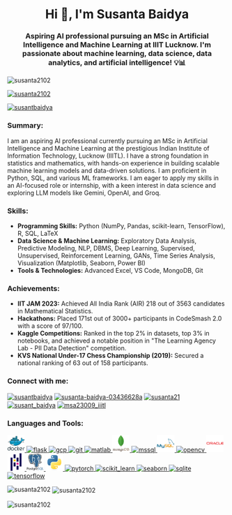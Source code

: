 <h1 align="center">Hi 👋, I'm Susanta Baidya</h1>
<h3 align="center">Aspiring AI professional pursuing an MSc in Artificial Intelligence and Machine Learning at IIIT Lucknow. I'm passionate about machine learning, data science, data analytics, and artificial intelligence! 💡📊</h3>

<p align="left"> <img src="https://komarev.com/ghpvc/?username=susanta2102&label=Profile%20views&color=0e75b6&style=flat" alt="susanta2102" /> </p>

<p align="left"> <a href="https://github.com/ryo-ma/github-profile-trophy"><img src="https://github-profile-trophy.vercel.app/?username=susanta2102" alt="susanta2102" /></a> </p>

<p align="left"> <a href="https://twitter.com/susantbaidya" target="blank"><img src="https://img.shields.io/twitter/follow/susantbaidya?logo=twitter&style=for-the-badge" alt="susantbaidya" /></a> </p>

<h3 align="left">Summary:</h3>
<p align="left">
I am an aspiring AI professional currently pursuing an MSc in Artificial Intelligence and Machine Learning at the prestigious Indian Institute of Information Technology, Lucknow (IIITL). I have a strong foundation in statistics and mathematics, with hands-on experience in building scalable machine learning models and data-driven solutions. I am proficient in Python, SQL, and various ML frameworks. I am eager to apply my skills in an AI-focused role or internship, with a keen interest in data science and exploring LLM models like Gemini, OpenAI, and Groq.
</p>

<h3 align="left">Skills:</h3>
<ul>
  <li><strong>Programming Skills:</strong> Python (NumPy, Pandas, scikit-learn, TensorFlow), R, SQL, LaTeX</li>
  <li><strong>Data Science & Machine Learning:</strong> Exploratory Data Analysis, Predictive Modeling, NLP, DBMS, Deep Learning, Supervised, Unsupervised, Reinforcement Learning, GANs, Time Series Analysis, Visualization (Matplotlib, Seaborn, Power BI)</li>
  <li><strong>Tools & Technologies:</strong> Advanced Excel, VS Code, MongoDB, Git</li>
</ul>

<h3 align="left">Achievements:</h3>
<ul>
  <li><strong>IIT JAM 2023:</strong> Achieved All India Rank (AIR) 218 out of 3563 candidates in Mathematical Statistics.</li>
  <li><strong>Hackathons:</strong> Placed 171st out of 3000+ participants in CodeSmash 2.0 with a score of 97/100.</li>
  <li><strong>Kaggle Competitions:</strong> Ranked in the top 2% in datasets, top 3% in notebooks, and achieved a notable position in "The Learning Agency Lab - PII Data Detection" competition.</li>
  <li><strong>KVS National Under-17 Chess Championship (2019):</strong> Secured a national ranking of 63 out of 158 participants.</li>
</ul>

<h3 align="left">Connect with me:</h3>
<p align="left">
<a href="https://twitter.com/susantbaidya" target="blank"><img align="center" src="https://raw.githubusercontent.com/rahuldkjain/github-profile-readme-generator/master/src/images/icons/Social/twitter.svg" alt="susantbaidya" height="30" width="40" /></a>
<a href="https://linkedin.com/in/susanta-baidya-03436628a" target="blank"><img align="center" src="https://raw.githubusercontent.com/rahuldkjain/github-profile-readme-generator/master/src/images/icons/Social/linked-in-alt.svg" alt="susanta-baidya-03436628a" height="30" width="40" /></a>
<a href="https://kaggle.com/susanta21" target="blank"><img align="center" src="https://raw.githubusercontent.com/rahuldkjain/github-profile-readme-generator/master/src/images/icons/Social/kaggle.svg" alt="susanta21" height="30" width="40" /></a>
<a href="https://instagram.com/susant_baidya" target="blank"><img align="center" src="https://raw.githubusercontent.com/rahuldkjain/github-profile-readme-generator/master/src/images/icons/Social/instagram.svg" alt="susant_baidya" height="30" width="40" /></a>
<a href="https://www.leetcode.com/msa23009_iiitl" target="blank"><img align="center" src="https://raw.githubusercontent.com/rahuldkjain/github-profile-readme-generator/master/src/images/icons/Social/leet-code.svg" alt="msa23009_iiitl" height="30" width="40" /></a>
</p>

<h3 align="left">Languages and Tools:</h3>
<p align="left"> 
<a href="https://www.docker.com/" target="_blank" rel="noreferrer"> <img src="https://raw.githubusercontent.com/devicons/devicon/master/icons/docker/docker-original-wordmark.svg" alt="docker" width="40" height="40"/> </a> 
<a href="https://flask.palletsprojects.com/" target="_blank" rel="noreferrer"> <img src="https://www.vectorlogo.zone/logos/pocoo_flask/pocoo_flask-icon.svg" alt="flask" width="40" height="40"/> </a> 
<a href="https://cloud.google.com" target="_blank" rel="noreferrer"> <img src="https://www.vectorlogo.zone/logos/google_cloud/google_cloud-icon.svg" alt="gcp" width="40" height="40"/> </a> 
<a href="https://git-scm.com/" target="_blank" rel="noreferrer"> <img src="https://www.vectorlogo.zone/logos/git-scm/git-scm-icon.svg" alt="git" width="40" height="40"/> </a> 
<a href="https://www.mathworks.com/" target="_blank" rel="noreferrer"> <img src="https://upload.wikimedia.org/wikipedia/commons/2/21/Matlab_Logo.png" alt="matlab" width="40" height="40"/> </a> 
<a href="https://www.mongodb.com/" target="_blank" rel="noreferrer"> <img src="https://raw.githubusercontent.com/devicons/devicon/master/icons/mongodb/mongodb-original-wordmark.svg" alt="mongodb" width="40" height="40"/> </a> 
<a href="https://www.microsoft.com/en-us/sql-server" target="_blank" rel="noreferrer"> <img src="https://www.svgrepo.com/show/303229/microsoft-sql-server-logo.svg" alt="mssql" width="40" height="40"/> </a> 
<a href="https://www.mysql.com/" target="_blank" rel="noreferrer"> <img src="https://raw.githubusercontent.com/devicons/devicon/master/icons/mysql/mysql-original-wordmark.svg" alt="mysql" width="40" height="40"/> </a> 
<a href="https://opencv.org/" target="_blank" rel="noreferrer"> <img src="https://www.vectorlogo.zone/logos/opencv/opencv-icon.svg" alt="opencv" width="40" height="40"/> </a> 
<a href="https://www.oracle.com/" target="_blank" rel="noreferrer"> <img src="https://raw.githubusercontent.com/devicons/devicon/master/icons/oracle/oracle-original.svg" alt="oracle" width="40" height="40"/> </a> 
<a href="https://pandas.pydata.org/" target="_blank" rel="noreferrer"> <img src="https://raw.githubusercontent.com/devicons/devicon/2ae2a900d2f041da66e950e4d48052658d850630/icons/pandas/pandas-original.svg" alt="pandas" width="40" height="40"/> </a> 
<a href="https://www.postgresql.org" target="_blank" rel="noreferrer"> <img src="https://raw.githubusercontent.com/devicons/devicon/master/icons/postgresql/postgresql-original-wordmark.svg" alt="postgresql" width="40" height="40"/> </a> 
<a href="https://www.python.org" target="_blank" rel="noreferrer"> <img src="https://raw.githubusercontent.com/devicons/devicon/master/icons/python/python-original.svg" alt="python" width="40" height="40"/> </a> 
<a href="https://pytorch.org/" target="_blank" rel="noreferrer"> <img src="https://www.vectorlogo.zone/logos/pytorch/pytorch-icon.svg" alt="pytorch" width="40" height="40"/> </a> 
<a href="https://scikit-learn.org/" target="_blank" rel="noreferrer"> <img src="https://upload.wikimedia.org/wikipedia/commons/0/05/Scikit_learn_logo_small.svg" alt="scikit_learn" width="40" height="40"/> </a> 
<a href="https://seaborn.pydata.org/" target="_blank" rel="noreferrer"> <img src="https://seaborn.pydata.org/_images/logo-mark-lightbg.svg" alt="seaborn" width="40" height="40"/> </a> 
<a href="https://www.sqlite.org/" target="_blank" rel="noreferrer"> <img src="https://www.vectorlogo.zone/logos/sqlite/sqlite-icon.svg" alt="sqlite" width="40" height="40"/> </a> 
<a href="https://www.tensorflow.org" target="_blank" rel="noreferrer"> <img src="https://www.vectorlogo.zone/logos/tensorflow/tensorflow-icon.svg" alt="tensorflow" width="40" height="40"/> </a> 
</p>

<p><img align="left" src="https://github-readme-stats.vercel.app/api/top-langs?username=susanta2102&show_icons=true&locale=en&layout=compact" alt="susanta2102" /></p>

<p>&nbsp;<img align="center" src="https://github-readme-stats.vercel.app/api?username=susanta2102&show_icons=true&locale=en" alt="susanta2102" /></p>

<p><img align="center" src="https://github-readme-streak-stats.herokuapp.com/?user=susanta2102&" alt="susanta2102" /></p>
